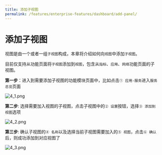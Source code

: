 ```yaml
---
title: 添加子视图
permalink: /features/enterprise-features/dashboard/add-panel/
---
```


# 添加子视图

视图是由一个或者一组`子视图`构成，本章将介绍如何向`视图`中添加`子视图`。

目前仅支持从功能页面将`子视图`添加到`视图`，包含从`指标`、`应用`、`网络`功能页面的子视图。

**第一步**：进入到需要添加子视图的功能模块页面中，比如点击`① 应用-服务`进入`服务总览`页面

![4_1.png](https://yunshan-guangzhou.oss-cn-beijing.aliyuncs.com/pub/pic/20230918650824ebccb7c.png)

**第二步**: 选择需要加入视图的子视图，点击子视图中的`② 设置`按钮，选择`③ 添加到视图`选项

![4_2.png](https://yunshan-guangzhou.oss-cn-beijing.aliyuncs.com/pub/pic/20230918650824ed30950.png)

**第三步**: 确认子视图的`④ 名称`以及选择当前子视图需要加入的`⑤ 视图`，点击`⑥ 确认`后，则成功添加到对应视图了

![4_3.png](https://yunshan-guangzhou.oss-cn-beijing.aliyuncs.com/pub/pic/20230918650824edae26e.png)
